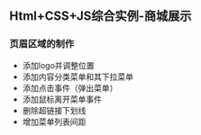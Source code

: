 ## Html+CSS+JS综合实例-商城展示

### 页眉区域的制作
- 添加logo并调整位置
- 添加内容分类菜单和其下拉菜单
- 添加点击事件（弹出菜单）
- 添加鼠标离开菜单事件
- 删除超链接下划线
- 增加菜单列表间距